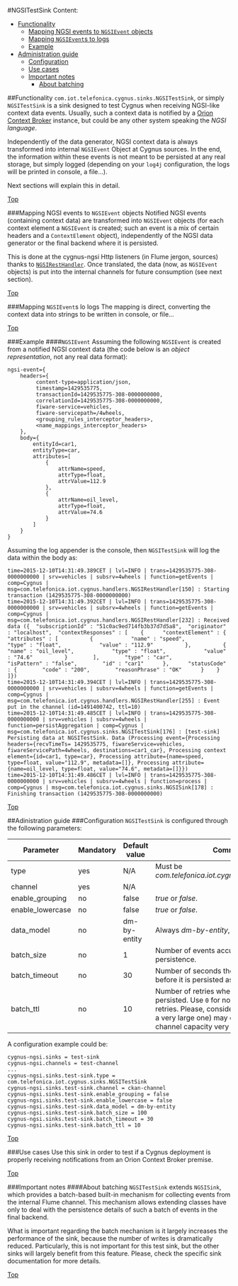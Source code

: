 #<a name="top"></a>NGSITestSink
Content:

* [Functionality](#section1)
    * [Mapping NGSI events to `NGSIEvent` objects](#section1.1)
    * [Mapping `NGSIEvent`s to logs](#section1.2)
    * [Example](#section1.3)
* [Administration guide](#section2)
    * [Configuration](#section2.1)
    * [Use cases](#section2.2)
    * [Important notes](#section2.3)
        * [About batching](#section2.3.1)

##<a name="section1"></a>Functionality
`com.iot.telefonica.cygnus.sinks.NGSITestSink`, or simply `NGSITestSink` is a sink designed to test Cygnus when receiving NGSI-like context data events. Usually, such a context data is notified by a [Orion Context Broker](https://github.com/telefonicaid/fiware-orion) instance, but could be any other system speaking the <i>NGSI language</i>.

Independently of the data generator, NGSI context data is always transformed into internal `NGSIEvent` Object at Cygnus sources. In the end, the information within these events is not meant to be persisted at any real storage, but simply logged (depending on your `log4j` configuration, the logs will be printed in console, a file...).

Next sections will explain this in detail.

[Top](#top)

###<a name="section1.1"></a>Mapping NGSI events to `NGSIEvent` objects
Notified NGSI events (containing context data) are transformed into `NGSIEvent` objects (for each context element a `NGSIEvent` is created; such an event is a mix of certain headers and a `ContextElement` object), independently of the NGSI data generator or the final backend where it is persisted.

This is done at the cygnus-ngsi Http listeners (in Flume jergon, sources) thanks to [`NGSIRestHandler`](/ngsi_rest_handler.md). Once translated, the data (now, as `NGSIEvent` objects) is put into the internal channels for future consumption (see next section).

[Top](#top)

###<a name="section1.2"></a>Mapping `NGSIEvent`s lo logs
The mapping is direct, converting the context data into strings to be written in console, or file...

[Top](#top)

###<a name="section1.3"></a>Example
####<a name="section1.3.1"></a>`NGSIEvent`
Assuming the following `NGSIEvent` is created from a notified NGSI context data (the code below is an <i>object representation</i>, not any real data format):

    ngsi-event={
        headers={
	         content-type=application/json,
	         timestamp=1429535775,
	         transactionId=1429535775-308-0000000000,
	         correlationId=1429535775-308-0000000000,
	         fiware-service=vehicles,
	         fiware-servicepath=/4wheels,
	         <grouping_rules_interceptor_headers>,
	         <name_mappings_interceptor_headers>
        },
        body={
	        entityId=car1,
	        entityType=car,
	        attributes=[
	            {
	                attrName=speed,
	                attrType=float,
	                attrValue=112.9
	            },
	            {
	                attrName=oil_level,
	                attrType=float,
	                attrValue=74.6
	            }
	        ]
	    }
    }

Assuming the log appender is the console, then `NGSITestSink` will log the data within the body as:

```
time=2015-12-10T14:31:49.389CET | lvl=INFO | trans=1429535775-308-0000000000 | srv=vehicles | subsrv=4wheels | function=getEvents | comp=Cygnus | msg=com.telefonica.iot.cygnus.handlers.NGSIRestHandler[150] : Starting transaction (1429535775-308-0000000000)
time=2015-12-10T14:31:49.392CET | lvl=INFO | trans=1429535775-308-0000000000 | srv=vehicles | subsrv=4wheels | function=getEvents | comp=Cygnus | msg=com.telefonica.iot.cygnus.handlers.NGSIRestHandler[232] : Received data ({  "subscriptionId" : "51c0ac9ed714fb3b37d7d5a8",  "originator" : "localhost",  "contextResponses" : [    {      "contextElement" : {        "attributes" : [          {            "name" : "speed",            "type" : "float",            "value" : "112.9"          },          {            "name" : "oil_level",            "type" : "float",            "value" : "74.6"          }        ],        "type" : "car",        "isPattern" : "false",        "id" : "car1"      },      "statusCode" : {        "code" : "200",        "reasonPhrase" : "OK"      }    }  ]})
time=2015-12-10T14:31:49.394CET | lvl=INFO | trans=1429535775-308-0000000000 | srv=vehicles | subsrv=4wheels | function=getEvents | comp=Cygnus | msg=com.telefonica.iot.cygnus.handlers.NGSIRestHandler[255] : Event put in the channel (id=1491400742, ttl=10)
time=2015-12-10T14:31:49.485CET | lvl=INFO | trans=1429535775-308-0000000000 | srv=vehicles | subsrv=4wheels | function=persistAggregation | comp=Cygnus | msg=com.telefonica.iot.cygnus.sinks.NGSITestSink[176] : [test-sink] Persisting data at NGSITestSink. Data (Processing event={Processing headers={recvTimeTs= 1429535775, fiwareService=vehicles, fiwareServicePath=4wheels, destinations=car1_car}, Processing context element={id=car1, type=car}, Processing attribute={name=speed, type=float, value="112.9", metadata=[]}, Processing attribute={name=oil_level, type=float, value="74.6", metadata=[]}})
time=2015-12-10T14:31:49.486CET | lvl=INFO | trans=1429535775-308-0000000000 | srv=vehicles | subsrv=4wheels | function=process | comp=Cygnus | msg=com.telefonica.iot.cygnus.sinks.NGSISink[178] : Finishing transaction (1429535775-308-0000000000)
```

[Top](#top)

##<a name="section2"></a>Adinistration guide
###<a name="section2.1"></a>Configuration
`NGSITestSink` is configured through the following parameters:

| Parameter | Mandatory | Default value | Comments |
|---|---|---|---|
| type | yes | N/A | Must be <i>com.telefonica.iot.cygnus.sinks.NGSITestSink</i> |
| channel | yes | N/A ||
| enable_grouping | no | false | <i>true</i> or <i>false</i>. |
| enable\_lowercase | no | false | <i>true</i> or <i>false</i>. |
| data_model | no | dm-by-entity |  Always <i>dm-by-entity</i>, even if not configured. |
| batch_size | no | 1 | Number of events accumulated before persistence. |
| batch_timeout | no | 30 | Number of seconds the batch will be building before it is persisted as it is. |
| batch_ttl | no | 10 | Number of retries when a batch cannot be persisted. Use `0` for no retries, `-1` for infinite retries. Please, consider an infinite TTL (even a very large one) may consume all the sink's channel capacity very quickly. |

A configuration example could be:

    cygnus-ngsi.sinks = test-sink
    cygnus-ngsi.channels = test-channel
    ...
    cygnus-ngsi.sinks.test-sink.type = com.telefonica.iot.cygnus.sinks.NGSITestSink
    cygnus-ngsi.sinks.test-sink.channel = ckan-channel
    cygnus-ngsi.sinks.test-sink.enable_grouping = false
    cygnus-ngsi.sinks.test-sink.enable_lowercase = false
    cygnus-ngsi.sinks.test-sink.data_model = dm-by-entity
    cygnus-ngsi.sinks.test-sink.batch_size = 100
    cygnus-ngsi.sinks.test-sink.batch_timeout = 30
    cygnus-ngsi.sinks.test-sink.batch_ttl = 10

[Top](#top)

###<a name="section2.2"></a>Use cases
Use this sink in order to test if a Cygnus deployment is properly receiving notifications from an Orion Context Broker premise.

[Top](#top)

###<a name="section2.3"></a>Important notes
####<a name="section2.3.1"></a>About batching
`NGSITestSink` extends `NGSISink`, which provides a batch-based built-in mechanism for collecting events from the internal Flume channel. This mechanism allows extending classes have only to deal with the persistence details of such a batch of events in the final backend.

What is important regarding the batch mechanism is it largely increases the performance of the sink, because the number of writes is dramatically reduced. Particularly, this is not important for this test sink, but the other sinks will largely benefit from this feature. Please, check the specific sink documentation for more details.

[Top](#top)
